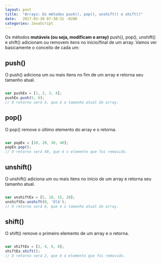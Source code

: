 ```yaml
---
layout: post
title:  "Arrays: Os métodos push(), pop(), unshift() e shift()"
date:   2017-03-30 07:30:31 -0200
categories: JavaScript
---
```


Os métodos **mutáveis (ou seja, modificam o array)** push(), pop(), unshift() e shift() adicionam ou removem itens no início/final de um array. Vamos ver basicamente o conceito de cada um:

## push()

O push() adiciona um ou mais itens no fim de um array e retorna seu tamanho atual.

```js

var pushEx = [1, 2, 3, 4];
pushEx.push(5, 6);
// O retorno será 6, que é o tamanho atual do array.

```

## pop()

O pop() remove o último elemento do array e o retorna.

```js

var popEx = [10, 20, 30, 40];
popEx.pop();
// O retorno será 40, que é o elemento que foi removido.

```

## unshift()

O unshift() adiciona um ou mais itens no início de um array e retorna seu tamanho atual.

```js

var unshiftEx = [5, 10, 15, 20];
unshiftEx.unshift(0, 'Olá');
// O retorno será 6, que é o tamanho atual do array.

```

## shift()

O shift() remove o primeiro elemento de um array e o retorna.

```js

var shiftEx = [2, 4, 6, 8];
shiftEx.shift();
// O retorno será 2, que é o elemento que foi removido.

```

